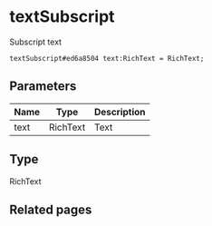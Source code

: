 # textSubscript
Subscript text

```
textSubscript#ed6a8504 text:RichText = RichText;
```

## Parameters
| Name | Type | Description |
| ---- | :----: | ----------- |
| text | RichText | Text |


## Type
RichText

## Related pages

